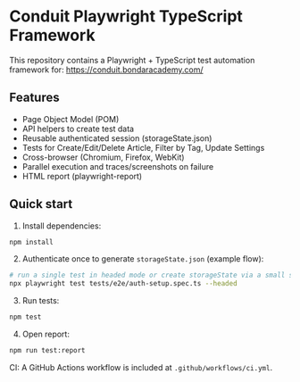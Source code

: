 # Conduit Playwright TypeScript Framework

This repository contains a Playwright + TypeScript test automation framework for:
https://conduit.bondaracademy.com/

## Features
- Page Object Model (POM)
- API helpers to create test data
- Reusable authenticated session (storageState.json)
- Tests for Create/Edit/Delete Article, Filter by Tag, Update Settings
- Cross-browser (Chromium, Firefox, WebKit)
- Parallel execution and traces/screenshots on failure
- HTML report (playwright-report)

## Quick start

1. Install dependencies:
```bash
npm install
```

2. Authenticate once to generate `storageState.json` (example flow):
```bash
# run a single test in headed mode or create storageState via a small script
npx playwright test tests/e2e/auth-setup.spec.ts --headed
```

3. Run tests:
```bash
npm test
```

4. Open report:
```bash
npm run test:report
```

CI: A GitHub Actions workflow is included at `.github/workflows/ci.yml`.

